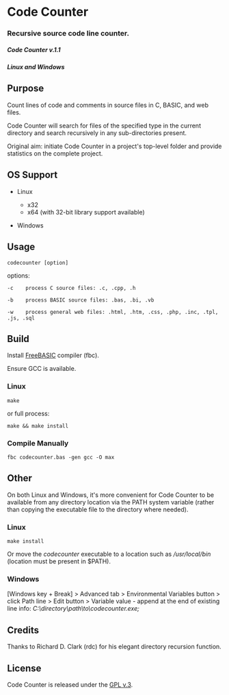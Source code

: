 
# Code Counter

### Recursive source code line counter.


##### Code Counter v.1.1

##### Linux and Windows


## Purpose

Count lines of code and comments in source files in C, BASIC, and web files.

Code Counter will search for files of the specified type in the current directory and search recursively in any sub-directories present.

Original aim: initiate Code Counter in a project's top-level folder and provide statistics on the complete project.


## OS Support

+ Linux

    + x32
    + x64 (with 32-bit library support available)

+ Windows


## Usage

    codecounter [option]

options:

    -c    process C source files: .c, .cpp, .h

    -b    process BASIC source files: .bas, .bi, .vb

    -w    process general web files: .html, .htm, .css, .php, .inc, .tpl, .js, .sql


## Build

Install [FreeBASIC](http://www.freebasic.net/forum/viewforum.php?f=1) compiler (fbc).

Ensure GCC is available.


### Linux

    make

or full process:

    make && make install


### Compile Manually

    fbc codecounter.bas -gen gcc -O max


## Other

On both Linux and Windows, it's more convenient for Code Counter to be available from any directory location via the PATH system variable (rather than copying the executable file to the directory where needed).


### Linux

    make install

Or move the *codecounter* executable to a location such as */usr/local/bin* (location must be present in $PATH).

### Windows

[Windows key + Break] > Advanced tab > Environmental Variables button > click Path line > Edit button > Variable value - append at the end of existing line info: *C:\directory\path\to\codecounter.exe\;*


## Credits

Thanks to Richard D. Clark (rdc) for his elegant directory recursion function.


## License

Code Counter is released under the [GPL v.3](https://www.gnu.org/licenses/gpl-3.0.html).
